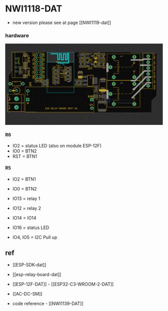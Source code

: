 # NWI1118-DAT

- new version please see at page [[NWI1119-dat]]


### hardware 

![](2023-10-09-13-55-10.png)

#### R6 
- IO2 = status LED (also on module ESP-12F)
- IO0 = BTN2
- RST = BTN1

#### R5 

- IO2 = BTN1
- IO0 = BTN2

- IO13 = relay 1
- IO12 = relay 2 
- IO14 = IO14
- IO16  = status LED
- IO4, IO5 = I2C Pull up 



## ref 

- [[ESP-SDK-dat]]

- [[esp-relay-board-dat]]

- [[ESP-12F-DAT]] - [[ESP32-­C3-­WROOM-­2-DAT]]
- [[AC-DC-SM]]
- code reference - [[NWI1139-DAT]]